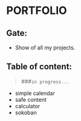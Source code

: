 # PORTFOLIO
## Gate:
* Show of all my projects.
## Table of content:
> ###`in progress...`
> 
* simple calendar
* safe content
* calculator
* sokoban

